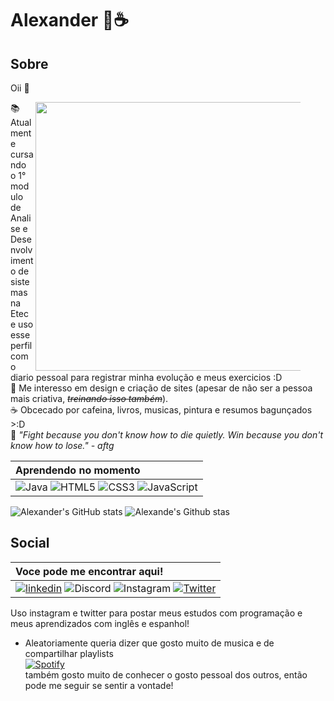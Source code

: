 # Alexander 🌾☕

## Sobre

Oii 👋

<figure>
<img src="https://media.tenor.com/psQzFHIko4MAAAAd/study-anime.gif" width="430px" align="right">
</figure>

📚 Atualmente cursando o 1° modulo de Analise e Desenvolvimento de sistemas na Etec e uso esse perfil como diario pessoal para registrar minha evolução e meus exercicios :D <br>
🎨 Me interesso em design e criação de sites (apesar de não ser a pessoa mais criativa, *~~treinando isso também~~*).<br>
☕ Obcecado por cafeina, livros, musicas, pintura e resumos bagunçados >:D <br>
🦊 *"Fight because you don't know how to die quietly. Win because you don't know how to lose." - aftg*


| Aprendendo no momento   | 
| :---------- |  
| ![Java](https://img.shields.io/badge/java-%23ED8B00.svg?style=for-the-badge&logo=openjdk&logoColor=white) ![HTML5](https://img.shields.io/badge/html5-%23E34F26.svg?style=for-the-badge&logo=html5&logoColor=white) ![CSS3](https://img.shields.io/badge/css3-%231572B6.svg?style=for-the-badge&logo=css3&logoColor=white) ![JavaScript](https://img.shields.io/badge/javascript-%23323330.svg?style=for-the-badge&logo=javascript&logoColor=%23F7DF1E)

![Alexander's GitHub stats](https://github-readme-stats.vercel.app/api?username=astrelatte&show_icons=true&theme=calm) ![Alexande's Github stas](https://github-readme-stats.vercel.app/api/top-langs/?username=astrelatte&layout=donut&langs_count=7&hide=hack,scss,less,stylus&theme=calm)

## Social

<div>
  
| Voce pode me encontrar aqui!   | 
| :---------- |  
|  [![linkedin](https://img.shields.io/badge/linkedin-0A66C2?style=for-the-badge&logo=linkedin&logoColor=white)](https://br.linkedin.com/in/alex-bandettini-vieira-731738251) ![Discord](https://img.shields.io/badge/Discord-%235865F2.svg?style=for-the-badge&logo=discord&logoColor=white) ![Instagram](https://img.shields.io/badge/Instagram-%23E4405F.svg?style=for-the-badge&logo=Instagram&logoColor=white) <a href="https://twitter.com/astrelatte" target="_blank"> ![Twitter](https://img.shields.io/badge/Twitter-%231DA1F2.svg?style=for-the-badge&logo=Twitter&logoColor=white)
</div>
Uso instagram e twitter para postar meus estudos com programação e meus aprendizados com inglês e espanhol! 

- Aleatoriamente queria dizer que gosto muito de musica e de compartilhar playlists <br>
<a href="https://open.spotify.com/playlist/2bsOhA5DoUFuFCF0aGmNwQ" target="_blank">![Spotify](https://img.shields.io/badge/Spotify-1ED760?style=for-the-badge&logo=spotify&logoColor=white) </a> <br>
também gosto muito de conhecer o gosto pessoal dos outros, então pode me seguir se sentir a vontade! 











<!--- 👋 Hi, I’m @astrelatte
- 👀 I’m interested in ...
- 🌱 I’m currently learning ...
- 💞️ I’m looking to collaborate on ...
- 📫 How to reach me ...

<!---
astrelatte/astrelatte is a ✨ special ✨ repository because its `README.md` (this file) appears on your GitHub profile.
You can click the Preview link to take a look at your changes.
--->
